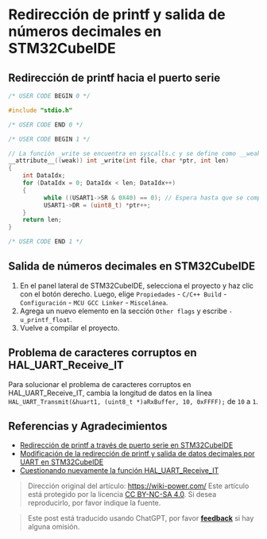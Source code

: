 # Redirección de printf y salida de números decimales en STM32CubeIDE

## Redirección de printf hacia el puerto serie

```c title="usart.c"
/* USER CODE BEGIN 0 */

#include "stdio.h"

/* USER CODE END 0 */

/* USER CODE BEGIN 1 */

// La función _write se encuentra en syscalls.c y se define como __weak, por lo que puede definirse directamente en otros archivos.
__attribute__((weak)) int _write(int file, char *ptr, int len)
{
	int DataIdx;
	for (DataIdx = 0; DataIdx < len; DataIdx++)
	{
		  while ((USART1->SR & 0X40) == 0); // Espera hasta que se complete la transmisión
		  USART1->DR = (uint8_t) *ptr++;
	}
	return len;
}

/* USER CODE END 1 */
```

## Salida de números decimales en STM32CubeIDE

1. En el panel lateral de STM32CubeIDE, selecciona el proyecto y haz clic con el botón derecho. Luego, elige `Propiedades` - `C/C++ Build` - `Configuración` - `MCU GCC Linker` - `Miscelánea`.
2. Agrega un nuevo elemento en la sección `Other flags` y escribe `-u_printf_float`.
3. Vuelve a compilar el proyecto.

## Problema de caracteres corruptos en HAL_UART_Receive_IT

Para solucionar el problema de caracteres corruptos en HAL_UART_Receive_IT, cambia la longitud de datos en la línea `HAL_UART_Transmit(&huart1, (uint8_t *)aRxBuffer, 10, 0xFFFF);` de `10` a `1`.

## Referencias y Agradecimientos

- [Redirección de printf a través de puerto serie en STM32CubeIDE](https://blog.51cto.com/u_15353042/3751177)
- [Modificación de la redirección de printf y salida de datos decimales por UART en STM32CubeIDE](https://blog.csdn.net/qq_42980638/article/details/98359026)
- [Cuestionando nuevamente la función HAL_UART_Receive_IT](https://shequ.stmicroelectronics.cn/forum.php?mod=viewthread&tid=615546)

> Dirección original del artículo: <https://wiki-power.com/>
> Este artículo está protegido por la licencia [CC BY-NC-SA 4.0](https://creativecommons.org/licenses/by/4.0/deed.zh). Si desea reproducirlo, por favor indique la fuente.

> Este post está traducido usando ChatGPT, por favor [**feedback**](https://github.com/linyuxuanlin/Wiki_MkDocs/issues/new) si hay alguna omisión.